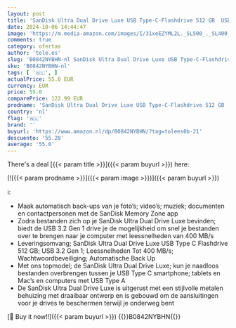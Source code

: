 ```yaml
---
layout: post
title: 'SanDisk Ultra Dual Drive Luxe USB Type-C-Flashdrive 512 GB  USB 3.2 Gen 1  Leessnelheden Tot 400 MB/s  Wachtwoordbeveiliging  Automatische Back-Up  Zilver'
date: 2024-10-06 14:44:47
image: 'https://m.media-amazon.com/images/I/31xeEZYML2L._SL500_._SL400_.jpg'
comments: true
category: ofertas
author: 'tole.es'
slug: 'B0842NYBHN-nl SanDisk Ultra Dual Drive Luxe USB Type-C-Flashdrive 512 GB...'
sku: 'B0842NYBHN-nl'
tags: [ '🇳🇱', ]
actualPrice: 55.0 EUR
currency: EUR
price: 55.0
comparePrice: 122.99 EUR
prodname: 'SanDisk Ultra Dual Drive Luxe USB Type-C-Flashdrive 512 GB  USB 3.2 Gen 1  Leessnelheden Tot 400 MB/s  Wachtwoordbeveiliging  Automatische Back-Up  Zilver'
country: 'nl'
flag: '🇳🇱'
brand: ''
buyurl: 'https://www.amazon.nl/dp/B0842NYBHN/?tag=tolees0b-21'
descuento: '55.28'
average: '55.0'
---
```


There's a deal [{{< param title >}}]({{< param buyurl >}})  here:

[![{{< param prodname >}}]({{< param image >}})]({{< param buyurl >}})

ℹ️:

- Maak automatisch back-ups van je foto’s; video’s; muziek; documenten en contactpersonen met de SanDisk Memory Zone app
- Zodra bestanden zich op je SanDisk Ultra Dual Drive Luxe bevinden; biedt de USB 3.2 Gen 1 drive je de mogelijkheid om snel je bestanden over te brengen naar je computer met leessnelheden van 400 MB/s
- Leveringsomvang; SanDisk Ultra Dual Drive Luxe USB Type C Flashdrive 512 GB; USB 3.2 Gen 1; Leessnelheden Tot 400 MB/s; Wachtwoordbeveiliging; Automatische Back Up
- Met ons topmodel; de SanDisk Ultra Dual Drive Luxe; kun je naadloos bestanden overbrengen tussen je USB Type C smartphone; tablets en Mac’s en computers met USB Type A
- De SanDisk Ultra Dual Drive Luxe is uitgerust met een stijlvolle metalen behuizing met draaibaar ontwerp en is gebouwd om de aansluitingen voor je drives te beschermen terwijl je onderweg bent

[🛒 Buy it now!!]({{< param buyurl >}})
{{<world>}}B0842NYBHN{{</world>}}
